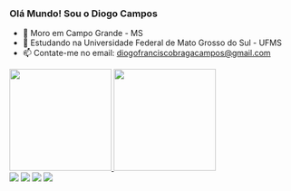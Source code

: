 ### Olá Mundo! Sou o Diogo Campos

- 🚩 Moro em Campo Grande - MS
- 🌱 Estudando na Universidade Federal de Mato Grosso do Sul - UFMS
- 📫 Contate-me no email: diogofranciscobragacampos@gmail.com

<div>
  <a href="https://github.com/diogocampos2">
  <img height="180em" src="https://github-readme-stats.vercel.app/api?username=diogocampos2&show_icons=true&theme=dracula&include_all_commits=true&count_private=true"/>
   <img height="180em" src="https://github-readme-stats.vercel.app/api/top-langs/?username=diogocampos2&show_icons=true&theme=dracula&include_all_commits=true&count_private=true"/>
</div>
</div>

<div>
  <a href="https://twitter.com/dievernote" target="_blank"><img src="https://img.shields.io/badge/Twitter-1DA1F2?style=for-the-badge&logo=twitter&logoColor=white" target="_blank"></a>
  <a href="https://instagram.com/dievernote" target="_blank"><img src="https://img.shields.io/badge/-Instagram-%23E4405F?style=for-the-badge&logo=instagram&logoColor=white" target="_blank"></a>
  <a href = "mailto:diogofranciscobragacampos@gmail.com"><img src="https://img.shields.io/badge/-Gmail-%23333?style=for-the-badge&logo=gmail&logoColor=white" target="_blank"></a>
  <a href="https://www.linkedin.com/in/diogo-francisco-braga-de-campos-252b1a247/" target="_blank"><img src="https://img.shields.io/badge/-LinkedIn-%230077B5?style=for-the-badge&logo=linkedin&logoColor=white" target="_blank"></a> 
</div>
